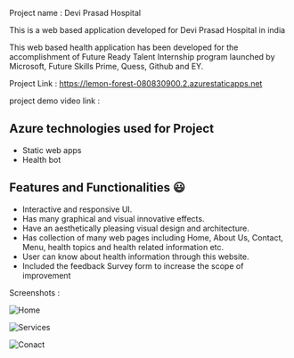 Project name  : Devi Prasad Hospital

This is a web based application developed for Devi Prasad Hospital in india

This web based health application has been developed for the accomplishment of Future Ready Talent Internship program launched by Microsoft, Future Skills Prime, Quess, Github and EY.


Project Link : https://lemon-forest-080830900.2.azurestaticapps.net

project demo video link : 

## Azure technologies used for Project

- Static web apps
- Health bot

## Features and Functionalities 😃

- Interactive and responsive UI.
- Has many graphical and visual innovative effects.
- Have an aesthetically pleasing visual design and architecture.
- Has collection of many web pages including Home, About Us, Contact, Menu, health topics and health related information etc.
- User can know about health information through this website.
- Included the feedback Survey form to increase the scope of improvement 

Screenshots :

![Home](https://user-images.githubusercontent.com/110979904/203506442-d0220f9c-2fc1-409e-a262-6629c676e84c.PNG)

![Services](https://user-images.githubusercontent.com/110979904/203506675-f032c58c-d942-42cf-8703-43b56853d25e.PNG)

![Conact](https://user-images.githubusercontent.com/110979904/203506778-88c5b803-0e1c-4402-8a66-f2513b5d4c66.PNG)

